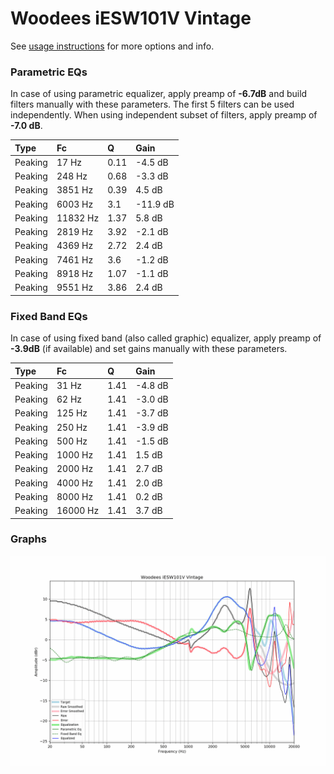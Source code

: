 # Woodees iESW101V Vintage
See [usage instructions](https://github.com/jaakkopasanen/AutoEq#usage) for more options and info.

### Parametric EQs
In case of using parametric equalizer, apply preamp of **-6.7dB** and build filters manually
with these parameters. The first 5 filters can be used independently.
When using independent subset of filters, apply preamp of **-7.0 dB**.

| Type    | Fc       |    Q | Gain     |
|:--------|:---------|:-----|:---------|
| Peaking | 17 Hz    | 0.11 | -4.5 dB  |
| Peaking | 248 Hz   | 0.68 | -3.3 dB  |
| Peaking | 3851 Hz  | 0.39 | 4.5 dB   |
| Peaking | 6003 Hz  | 3.1  | -11.9 dB |
| Peaking | 11832 Hz | 1.37 | 5.8 dB   |
| Peaking | 2819 Hz  | 3.92 | -2.1 dB  |
| Peaking | 4369 Hz  | 2.72 | 2.4 dB   |
| Peaking | 7461 Hz  | 3.6  | -1.2 dB  |
| Peaking | 8918 Hz  | 1.07 | -1.1 dB  |
| Peaking | 9551 Hz  | 3.86 | 2.4 dB   |

### Fixed Band EQs
In case of using fixed band (also called graphic) equalizer, apply preamp of **-3.9dB**
(if available) and set gains manually with these parameters.

| Type    | Fc       |    Q | Gain    |
|:--------|:---------|:-----|:--------|
| Peaking | 31 Hz    | 1.41 | -4.8 dB |
| Peaking | 62 Hz    | 1.41 | -3.0 dB |
| Peaking | 125 Hz   | 1.41 | -3.7 dB |
| Peaking | 250 Hz   | 1.41 | -3.9 dB |
| Peaking | 500 Hz   | 1.41 | -1.5 dB |
| Peaking | 1000 Hz  | 1.41 | 1.5 dB  |
| Peaking | 2000 Hz  | 1.41 | 2.7 dB  |
| Peaking | 4000 Hz  | 1.41 | 2.0 dB  |
| Peaking | 8000 Hz  | 1.41 | 0.2 dB  |
| Peaking | 16000 Hz | 1.41 | 3.7 dB  |

### Graphs
![](./Woodees%20iESW101V%20Vintage.png)